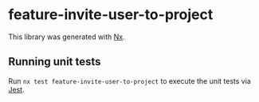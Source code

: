 # feature-invite-user-to-project

This library was generated with [Nx](https://nx.dev).

## Running unit tests

Run `nx test feature-invite-user-to-project` to execute the unit tests via [Jest](https://jestjs.io).
